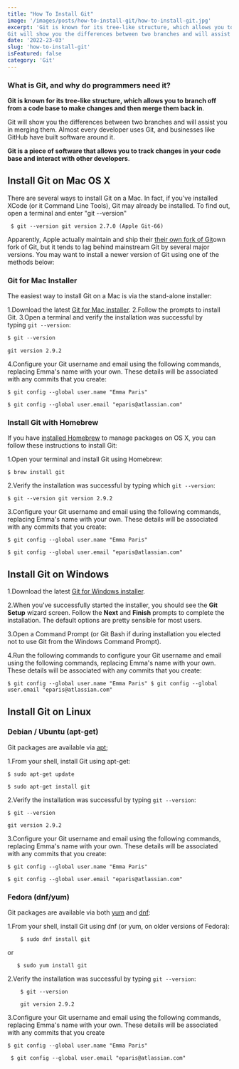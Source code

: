 ```yaml
---
title: "How To Install Git"
image: '/images/posts/how-to-install-git/how-to-install-git.jpg'
excerpt: 'Git is known for its tree-like structure, which allows you to branch off from a code base to make changes and then merge them back in.
Git will show you the differences between two branches and will assist you in merging them.' 
date: '2022-23-03'
slug: 'how-to-install-git'
isFeatured: false
category: 'Git'
---
```


### What is Git, and why do programmers need it?

**Git is known for its tree-like structure, which allows you to branch off from a code base to make changes and then merge them back in**.


Git will show you the differences between two branches and will assist you in merging them. Almost every developer uses Git, and businesses like GitHub have built software around it.

**Git is a piece of software that allows you to track changes in your code base and interact with other developers**.

## Install Git on Mac OS X

There are several ways to install Git on a Mac. In fact, if you've installed XCode (or it Command Line Tools), Git may already be installed. To find out, open a terminal and enter  "git --version"    
```plainText
 $ git --version git version 2.7.0 (Apple Git-66) 
 ```

Apparently, Apple actually maintain and ship their [their own fork of Git](http://opensource.apple.com/source/Git/)own fork of Git, but it tends to lag behind mainstream Git by several major versions. You may want to install a newer version of Git using one of the methods below: 

### Git for Mac Installer

The easiest way to install Git on a Mac is via the stand-alone installer:

1.Download the latest [Git for Mac installer](https://sourceforge.net/projects/git-osx-installer/files/).
2.Follow the prompts to install Git.
3.Open a terminal and verify the installation was successful by typing `git --version`:

```javascript
$ git --version
```


```
git version 2.9.2
```
4.Configure your Git username and email using the following commands, replacing Emma's name with your own. These details will be associated with any commits that you create:

```
$ git config --global user.name "Emma Paris"
```


```
$ git config --global user.email "eparis@atlassian.com"
```

### **Install Git with Homebrew**

If you have [installed Homebrew](http://brew.sh/) to manage packages on OS X, you can follow these instructions to install Git:

1.Open your terminal and install Git using Homebrew:

```
$ brew install git
```

2.Verify the installation was successful by typing which `git --version`:

```
$ git --version git version 2.9.2
```

3.Configure your Git username and email using the following commands, replacing Emma's name with your own. These details will be associated with any commits that you create:

```
$ git config --global user.name "Emma Paris"
```

```
$ git config --global user.email "eparis@atlassian.com"
```

## **Install Git on Windows**

1.Download the latest [Git for Windows installer](https://git-for-windows.github.io/).

2.When you've successfully started the installer, you should see the **Git Setup** wizard screen. Follow the **Next** and **Finish** prompts to complete the installation. The default options are pretty sensible for most users.

3.Open a Command Prompt (or Git Bash if during installation you elected not to use Git from the Windows Command Prompt).

4.Run the following commands to configure your Git username and email using the following commands, replacing Emma's name with your own. These details will be associated with any commits that you create:

```
$ git config --global user.name "Emma Paris" $ git config --global user.email "eparis@atlassian.com"
```

## **Install Git on Linux**

### Debian / Ubuntu (apt-get)

Git packages are available via [apt](https://wiki.debian.org/Apt);

1.From your shell, install Git using apt-get:

```
$ sudo apt-get update
```

```
$ sudo apt-get install git
```

2.Verify the installation was successful by typing `git --version`:

```
$ git --version
```

```
git version 2.9.2
```

3.Configure your Git username and email using the following commands, replacing Emma's name with your own. These details will be associated with any commits that you create:

```
$ git config --global user.name "Emma Paris"
```

```
$ git config --global user.email "eparis@atlassian.com"
```

### Fedora (dnf/yum)

Git packages are available via both [yum](https://fedoraproject.org/wiki/Yum) and [dnf](https://fedoraproject.org/wiki/Dnf):

1.From your shell, install Git using dnf (or yum, on older versions of Fedora):
    
```
    $ sudo dnf install git
```
    
 or
    
 ```
    $ sudo yum install git
```
    
2.Verify the installation was successful by typing `git --version`:
    
```
    $ git --version
 ```
    
```
    git version 2.9.2
```
    
3.Configure your Git username and email using the following commands, replacing Emma's name with your own. These details will be associated with any commits that you create

```
$ git config --global user.name "Emma Paris"
```

```
 $ git config --global user.email "eparis@atlassian.com"
```